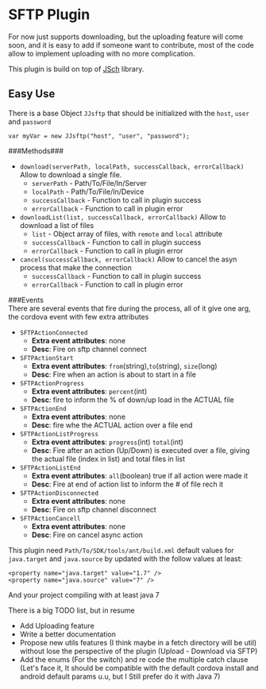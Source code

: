 SFTP Plugin
===

For now just supports downloading, but the uploading feature will come soon, and it is easy to add if someone want to contribute, most of the code allow to implement uploading with no more complication.

This plugin is build on top of [JSch](http://www.jcraft.com/jsch/ "In case you want to be curious") library.

Easy Use  
---  
  
  
There is a base Object `JJsftp` that should be initialized with the `host`, `user` and `password`
```
var myVar = new JJsftp("host", "user", "password");
```
###Methods###

* `download(serverPath, localPath, successCallback, errorCallback)` Allow to download a single file.
    * `serverPath` - Path/To/File/In/Server
    * `localPath` - Path/To/File/In/Device
    * `successCallback` - Function to call in plugin success
    * `errorCallback` - Function to call in plugin error
* `downloadList(list, successCallback, errorCallback)` Allow to download a list of files
    * `list` - Object array of files, with `remote` and `local` attribute
    * `successCallback` - Function to call in plugin success
    * `errorCallback` - Function to call in plugin error
* `cancel(successCallback, errorCallback)` Allow to cancel the asyn process that make the connection
    * `successCallback` - Function to call in plugin success
    * `errorCallback` - Function to call in plugin error

###Events  
There are several events that fire during the process, all of it give one arg, the cordova event with few extra attributes  

* `SFTPActionConnected`
    * __Extra event attributes__: none
    * __Desc__: Fire on sftp channel connect
* `SFTPActionStart`
    * __Extra event attributes__: `from`(string),`to`(string), `size`(long)
    * __Desc__: Fire when an action is about to start in a file
* `SFTPActionProgress`
    * __Extra event attributes__: `percent`(int)
    * __Desc__: fire to inform the % of down/up load in the ACTUAL file
* `SFTPActionEnd`
    * __Extra event attributes__: none
    * __Desc__: fire whe the ACTUAL action over a file end
* `SFTPActionListProgress`
    * __Extra event attributes__: `progress`(int) `total`(int)
    * __Desc__: Fire after an action (Up/Down) is executed over a file, giving the actual file (index in list) and total files in list
* `SFTPActionListEnd`
    * __Extra event attributes__: `all`(boolean) true if all action were made it
    * __Desc__: Fire at end of action list to inform the # of file rech it
* `SFTPActionDisconnected`
    * __Extra event attributes__: none
    * __Desc__: Fire on sftp channel disconnect
* `SFTPActionCancell`
    * __Extra event attributes__: none
    * __Desc__: Fire on cancel async action


This plugin need `Path/To/SDK/tools/ant/build.xml` default values for `java.target` and `java.source` by updated with the follow values at least:
```
<property name="java.target" value="1.7" />
<property name="java.source" value="7" />
```
And your project compiling with at least java 7

There is a big TODO list, but in resume  
  
* Add Uploading feature
* Write a better documentation
* Propose new utils features (I think maybe in a fetch directory will be util) without lose the perspective of the plugin (Upload - Download via SFTP)
* Add the enums (For the switch) and re code the multiple catch clause (Let's face it, It should be compatible with the default cordova install and android default params u.u, but I Still prefer do it with Java 7)